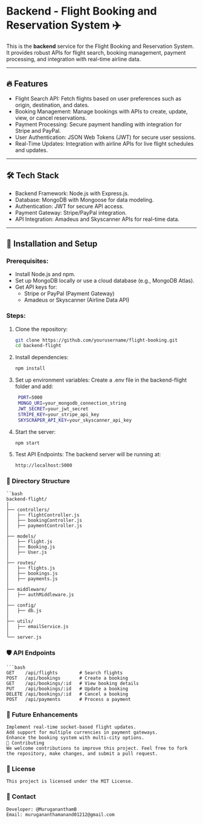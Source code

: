 # Backend - Flight Booking and Reservation System ✈️

This is the **backend** service for the Flight Booking and Reservation System. It provides robust APIs for flight search, booking management, payment processing, and integration with real-time airline data.

---

## 🔥 Features

- Flight Search API: Fetch flights based on user preferences such as origin, destination, and dates.
- Booking Management: Manage bookings with APIs to create, update, view, or cancel reservations.
- Payment Processing: Secure payment handling with integration for Stripe and PayPal.
- User Authentication: JSON Web Tokens (JWT) for secure user sessions.
- Real-Time Updates: Integration with airline APIs for live flight schedules and updates.

---

## 🛠️ Tech Stack

- Backend Framework: Node.js with Express.js.
- Database: MongoDB with Mongoose for data modeling.
- Authentication: JWT for secure API access.
- Payment Gateway: Stripe/PayPal integration.
- API Integration: Amadeus and Skyscanner APIs for real-time data.

---

## 🚀 Installation and Setup

### Prerequisites:
- Install Node.js and npm.
- Set up MongoDB locally or use a cloud database (e.g., MongoDB Atlas).
- Get API keys for:
  - Stripe or PayPal (Payment Gateway)
  - Amadeus or Skyscanner (Airline Data API)

### Steps:

1. Clone the repository:
   ```bash
   git clone https://github.com/yourusername/flight-booking.git
   cd backend-flight
2. Install dependencies:
   ```bash
   npm install
3. Set up environment variables:
    Create a .env file in the backend-flight folder and add:
   ```bash
    PORT=5000
    MONGO_URI=your_mongodb_connection_string
    JWT_SECRET=your_jwt_secret
    STRIPE_KEY=your_stripe_api_key
    SKYSCRAPER_API_KEY=your_skyscanner_api_key
4. Start the server:
   ```bash
   npm start
5. Test API Endpoints:
    The backend server will be running at:
    ```bash
    http://localhost:5000


### 📂 Directory Structure
    ``bash
    backend-flight/
    │
    ├── controllers/       
    │   ├── flightController.js
    │   ├── bookingController.js
    │   ├── paymentController.js
    │
    ├── models/            
    │   ├── Flight.js
    │   ├── Booking.js
    │   ├── User.js
    │
    ├── routes/           
    │   ├── flights.js
    │   ├── bookings.js
    │   ├── payments.js
    │
    ├── middleware/        
    │   ├── authMiddleware.js
    │
    ├── config/           
    │   ├── db.js          
    │
    ├── utils/             
    │   ├── emailService.js
    │
    └── server.js          

### 🛡️ API Endpoints
    ```bash
    GET    /api/flights        # Search flights
    POST   /api/bookings       # Create a booking
    GET    /api/bookings/:id   # View booking details
    PUT    /api/bookings/:id   # Update a booking
    DELETE /api/bookings/:id   # Cancel a booking
    POST   /api/payments       # Process a payment


### 🌟 Future Enhancements
    Implement real-time socket-based flight updates.
    Add support for multiple currencies in payment gateways.
    Enhance the booking system with multi-city options.
    🤝 Contributing
    We welcome contributions to improve this project. Feel free to fork the repository, make changes, and submit a pull request.

### 📜 License
    This project is licensed under the MIT License.

### 📧 Contact
    Developer: @MurugananthamB
    Email: murugananthamanand01212@gmail.com

    
